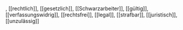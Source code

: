 , [[rechtlich]], [[gesetzlich]], [[Schwarzarbeiter]], [[gültig]], [[verfassungswidrig]], [[rechtsfrei]], [[legal]], [[strafbar]], [[juristisch]], [[unzulässig]]